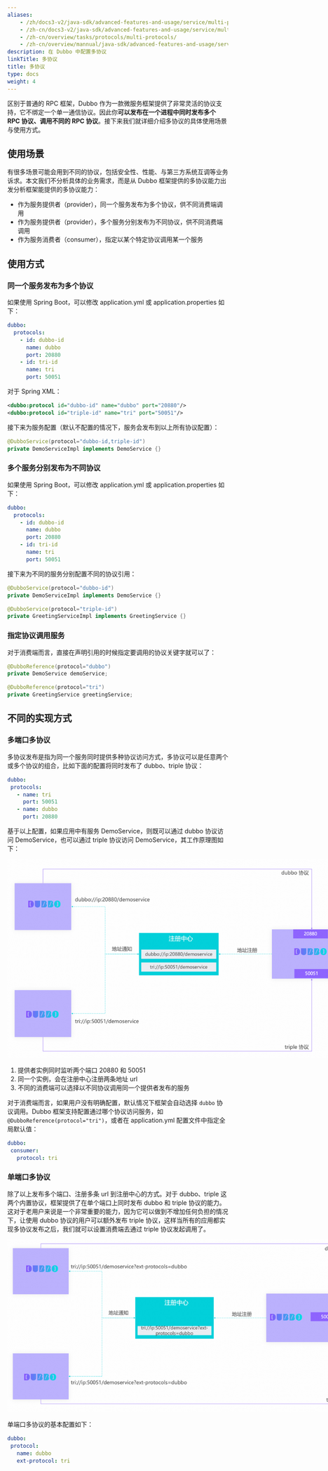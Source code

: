 ```yaml
---
aliases:
    - /zh/docs3-v2/java-sdk/advanced-features-and-usage/service/multi-protocols/
    - /zh-cn/docs3-v2/java-sdk/advanced-features-and-usage/service/multi-protocols/
    - /zh-cn/overview/tasks/protocols/multi-protocols/
    - /zh-cn/overview/mannual/java-sdk/advanced-features-and-usage/service/multi-protocols
description: 在 Dubbo 中配置多协议
linkTitle: 多协议
title: 多协议
type: docs
weight: 4
---
```


区别于普通的 RPC 框架，Dubbo 作为一款微服务框架提供了非常灵活的协议支持，它不绑定一个单一通信协议。因此你**可以发布在一个进程中同时发布多个 RPC 协议、调用不同的 RPC 协议**。接下来我们就详细介绍多协议的具体使用场景与使用方式。

## 使用场景
有很多场景可能会用到不同的协议，包括安全性、性能、与第三方系统互调等业务诉求。本文我们不分析具体的业务需求，而是从 Dubbo 框架提供的多协议能力出发分析框架能提供的多协议能力：

* 作为服务提供者（provider），同一个服务发布为多个协议，供不同消费端调用
* 作为服务提供者（provider），多个服务分别发布为不同协议，供不同消费端调用
* 作为服务消费者（consumer），指定以某个特定协议调用某一个服务

## 使用方式

### 同一个服务发布为多个协议

如果使用 Spring Boot，可以修改 application.yml 或 application.properties 如下：
```yaml
dubbo:
  protocols:
    - id: dubbo-id
      name: dubbo
      port: 20880
    - id: tri-id
      name: tri
      port: 50051
```

对于 Spring XML：

```xml
<dubbo:protocol id="dubbo-id" name="dubbo" port="20880"/>
<dubbo:protocol id="triple-id" name="tri" port="50051"/>
```

接下来为服务配置（默认不配置的情况下，服务会发布到以上所有协议配置）：

```java
@DubboService(protocol="dubbo-id,triple-id")
private DemoServiceImpl implements DemoService {}
```

### 多个服务分别发布为不同协议

如果使用 Spring Boot，可以修改 application.yml 或 application.properties 如下：
```yaml
dubbo:
  protocols:
    - id: dubbo-id
      name: dubbo
      port: 20880
    - id: tri-id
      name: tri
      port: 50051
```

接下来为不同的服务分别配置不同的协议引用：

```java
@DubboService(protocol="dubbo-id")
private DemoServiceImpl implements DemoService {}
```

```java
@DubboService(protocol="triple-id")
private GreetingServiceImpl implements GreetingService {}
```

### 指定协议调用服务

对于消费端而言，直接在声明引用的时候指定要调用的协议关键字就可以了：

```java
@DubboReference(protocol="dubbo")
private DemoService demoService;
```

```java
@DubboReference(protocol="tri")
private GreetingService greetingService;
```

## 不同的实现方式

### 多端口多协议
多协议发布是指为同一个服务同时提供多种协议访问方式，多协议可以是任意两个或多个协议的组合，比如下面的配置将同时发布了 dubbo、triple 协议：

```yaml
dubbo:
 protocols:
   - name: tri
     port: 50051
   - name: dubbo
	 port: 20880
```

基于以上配置，如果应用中有服务 DemoService，则既可以通过 dubbo 协议访问 DemoService，也可以通过 triple 协议访问 DemoService，其工作原理图如下：

<img alt="多协议" style="max-width:800px;height:auto;" src="/imgs/v3/tasks/protocol/multiple-protocols.png"/>

1. 提供者实例同时监听两个端口 20880 和 50051
2. 同一个实例，会在注册中心注册两条地址 url
3. 不同的消费端可以选择以不同协议调用同一个提供者发布的服务

对于消费端而言，如果用户没有明确配置，默认情况下框架会自动选择 `dubbo` 协议调用。Dubbo 框架支持配置通过哪个协议访问服务，如 `@DubboReference(protocol="tri")`，或者在 application.yml 配置文件中指定全局默认值：

```yaml
dubbo:
 consumer:
   protocol: tri
```

### 单端口多协议

除了以上发布多个端口、注册多条 url 到注册中心的方式。对于 dubbo、triple 这两个内置协议，框架提供了在单个端口上同时发布 dubbo 和 triple 协议的能力。这对于老用户来说是一个非常重要的能力，因为它可以做到不增加任何负担的情况下，让使用 dubbo 协议的用户可以额外发布 triple 协议，这样当所有的应用都实现多协议发布之后，我们就可以设置消费端去通过 triple 协议发起调用了。

<img alt="单端口多协议" style="max-width:800px;height:auto;" src="/imgs/v3/tasks/protocol/multiple-protocols-on-same-port.png"/>

单端口多协议的基本配置如下：

 ```yaml
 dubbo:
  protocol:
    name: dubbo
    ext-protocol: tri
 ```
